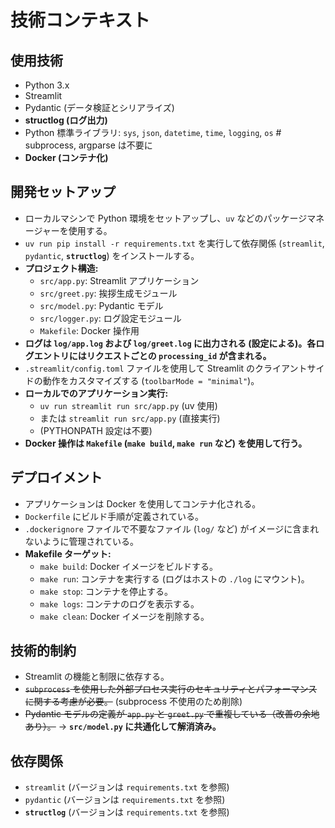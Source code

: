 # 技術コンテキスト

## 使用技術

- Python 3.x
- Streamlit
- Pydantic (データ検証とシリアライズ)
- **structlog (ログ出力)**
- Python 標準ライブラリ: `sys`, `json`, `datetime`, `time`, `logging`, `os` # subprocess, argparse は不要に
- **Docker (コンテナ化)**

## 開発セットアップ

- ローカルマシンで Python 環境をセットアップし、`uv` などのパッケージマネージャーを使用する。
- `uv run pip install -r requirements.txt` を実行して依存関係 (`streamlit`, `pydantic`, **`structlog`**) をインストールする。
- **プロジェクト構造:**
  - `src/app.py`: Streamlit アプリケーション
  - `src/greet.py`: 挨拶生成モジュール
  - `src/model.py`: Pydantic モデル
  - `src/logger.py`: ログ設定モジュール
  - `Makefile`: Docker 操作用
- **ログは `log/app.log` および `log/greet.log` に出力される (設定による)。各ログエントリにはリクエストごとの `processing_id` が含まれる。**
- `.streamlit/config.toml` ファイルを使用して Streamlit のクライアントサイドの動作をカスタマイズする (`toolbarMode = "minimal"`)。
- **ローカルでのアプリケーション実行:**
  - `uv run streamlit run src/app.py` (uv 使用)
  - または `streamlit run src/app.py` (直接実行)
  - (PYTHONPATH 設定は不要)
- **Docker 操作は `Makefile` (`make build`, `make run` など) を使用して行う。**

## デプロイメント

- アプリケーションは Docker を使用してコンテナ化される。
- `Dockerfile` にビルド手順が定義されている。
- `.dockerignore` ファイルで不要なファイル (`log/` など) がイメージに含まれないように管理されている。
- **Makefile ターゲット:**
  - `make build`: Docker イメージをビルドする。
  - `make run`: コンテナを実行する (ログはホストの `./log` にマウント)。
  - `make stop`: コンテナを停止する。
  - `make logs`: コンテナのログを表示する。
  - `make clean`: Docker イメージを削除する。

## 技術的制約

- Streamlit の機能と制限に依存する。
- ~~`subprocess` を使用した外部プロセス実行のセキュリティとパフォーマンスに関する考慮が必要。~~ (subprocess 不使用のため削除)
- ~~Pydantic モデルの定義が `app.py` と `greet.py` で重複している（改善の余地あり）。~~ -> **`src/model.py` に共通化して解消済み。**

## 依存関係

- `streamlit` (バージョンは `requirements.txt` を参照)
- `pydantic` (バージョンは `requirements.txt` を参照)
- **`structlog`** (バージョンは `requirements.txt` を参照)
